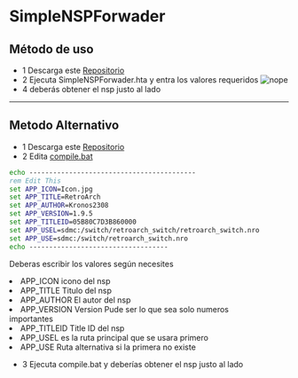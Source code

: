 # SimpleNSPForwader


## Método de uso
* 1 Descarga este [Repositorio](https://github.com/StarDustCFW/SimpleNSPForwader/archive/refs/heads/main.zip)
* 2 Ejecuta SimpleNSPForwader.hta y entra los valores requeridos 
![nope](/BuildTools/shot.png")
* 4 deberás obtener el nsp justo al lado
* * * *

## Metodo Alternativo
* 1 Descarga este [Repositorio](https://github.com/StarDustCFW/SimpleNSPForwader/archive/refs/heads/main.zip)
* 2 Edita [compile.bat](/compile.bat)
```bat
echo ------------------------------------------
rem Edit This
set APP_ICON=Icon.jpg
set APP_TITLE=RetroArch
set APP_AUTHOR=Kronos2308
set APP_VERSION=1.9.5
set APP_TITLEID=05B80C7D3B860000
set APP_USEL=sdmc:/switch/retroarch_switch/retroarch_switch.nro
set APP_USE=sdmc:/switch/retroarch_switch.nro
echo -----------------------------------

```
Deberas escribir los valores según necesites
<li>APP_ICON icono del nsp </li>
<li>APP_TITLE Titulo del nsp</li>
<li>APP_AUTHOR El autor del nsp</li>
<li>APP_VERSION Version Pude ser lo que sea solo numeros</li>
<lu>importantes</lu>
<li>APP_TITLEID Title ID del nsp
<li>APP_USEL es la ruta principal que se usara primero</li>
<li>APP_USE Ruta alternativa si la primera no existe </li>

* 3 Ejecuta compile.bat y deberías obtener el nsp justo al lado
